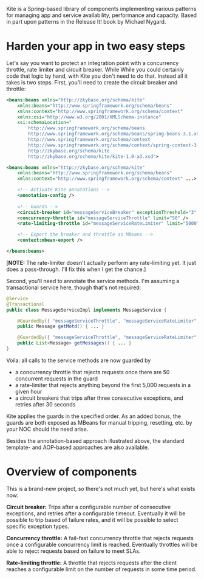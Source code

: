 Kite is a Spring-based library of components implementing various patterns for managing app and service availability,
performance and capacity. Based in part upon patterns in the Release It! book by Michael Nygard.

Harden your app in two easy steps
=================================

Let's say you want to protect an integration point with a concurrency throttle, rate limiter and circuit breaker. While
While you could certainly code that logic by hand, with Kite you don't need to do that. Instead all it takes is two
steps. First, you'll need to create the circuit breaker and throttle:

```xml
<beans:beans xmlns="http://zkybase.org/schema/kite"
    xmlns:beans="http://www.springframework.org/schema/beans"
    xmlns:context="http://www.springframework.org/schema/context"
    xmlns:xsi="http://www.w3.org/2001/XMLSchema-instance"
    xsi:schemaLocation="
        http://www.springframework.org/schema/beans
        http://www.springframework.org/schema/beans/spring-beans-3.1.xsd
        http://www.springframework.org/schema/context
        http://www.springframework.org/schema/context/spring-context-3.1.xsd
        http://zkybase.org/schema/kite
        http://zkybase.org/schema/kite/kite-1.0-a3.xsd">

<beans:beans xmlns="http://zkybase.org/schema/kite"
    xmlns:beans="http://www.springframework.org/schema/beans"
    xmlns:context="http://www.springframework.org/schema/context" ...>

    <!-- Activate Kite annotations -->
    <annotation-config />
    
    <!-- Guards -->
    <circuit-breaker id="messageServiceBreaker" exceptionThreshold="3" timeout="30000" />
    <concurrency-throttle id="messageServiceThrottle" limit="50" />
    <rate-limiting-throttle id="messageServiceRateLimiter" limit="5000" />

    <!-- Export the breaker and throttle as MBeans -->
    <context:mbean-export />

</beans:beans>
```

[**NOTE:** The rate-limiter doesn't actually perform any rate-limiting yet. It just does a pass-through. I'll fix this
when I get the chance.]

Second, you'll need to annotate the service methods. I'm assuming a transactional service here, though that's not
required:

```java
@Service
@Transactional
public class MessageServiceImpl implements MessageService {

    @GuardedBy({ "messageServiceThrottle", "messageServiceRateLimiter", "messageServiceBreaker" })
    public Message getMotd() { ... }

    @GuardedBy({ "messageServiceThrottle", "messageServiceRateLimiter", "messageServiceBreaker" })
    public List<Message> getMessages() { ... }
}
```

Voila: all calls to the service methods are now guarded by

* a concurrency throttle that rejects requests once there are 50 concurrent requests in the guard
* a rate-limiter that rejects anything beyond the first 5,000 requests in a given hour
* a circuit breakers that trips after three consecutive exceptions, and retries after 30 seconds

Kite applies the guards in the specified order. As an added bonus, the guards are both exposed as MBeans for manual
tripping, resetting, etc. by your NOC should the need arise.

Besides the annotation-based approach illustrated above, the standard template- and AOP-based approaches are also
available.

Overview of components
======================

This is a brand-new project, so there's not much yet, but here's what exists now:

**Circuit breaker:** Trips after a configurable number of consecutive exceptions, and retries after a configurable
timeout. Eventually it will be possible to trip based of failure rates, and it will be possible to select specific
exception types.

**Concurrency throttle:** A fail-fast concurrency throttle that rejects requests once a configurable concurrency limit
is reached. Eventually throttles will be able to reject requests based on failure to meet SLAs.

**Rate-limiting throttle:** A throttle that rejects requests after the client reaches a configurable limit on the
number of requests in some time period.
